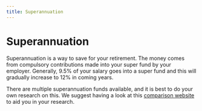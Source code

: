 ```yaml
---
title: Superannuation
---
```


# Superannuation

Superannuation is a way to save for your retirement. The money comes from compulsory contributions made into your super fund by your employer. Generally, 9.5% of your salary goes into a super fund and this will gradually
increase to 12% in coming years.

There are multiple superannuation funds available, and it is best to do your own research on this. We suggest having a
look at this [comparison website](https://www.canstar.com.au/superannuation/) to aid you in your research.
